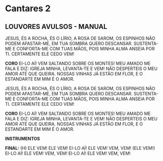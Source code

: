 # Cantares 2

## LOUVORES AVULSOS - MANUAL

JESUS, ÉS A ROCHA,
ÉS O LÍRIO, A ROSA DE SAROM,
OS ESPINHOS NÃO PODEM AFASTAR-ME,
EM TUA SOMBRA QUERO DESCANSAR.
SUSTENTA-ME E CONFORTA-ME
COM TUAS MÃOS,
POIS MINHA ALMA ANSEIA POR TI.
CERTAMENTE ELE CEDO VEM!

**CORO**
EI-LO AÍ!
VEM SALTANDO SOBRE OS MONTES!
MEU AMADO ME FALA E DIZ:
IGREJA MINHA, LEVANTA-TE E VEM!
NÃO DESPERTEIS O MEU AMOR
ATÉ QUE QUEIRA.
NOSSAS VINHAS JÁ ESTÃO EM FLOR,
E O ESTANDARTE EM MIM É O AMOR.

JESUS, ÉS A ROCHA,
ÉS O LÍRIO, A ROSA DE SAROM,
OS ESPINHOS NÃO PODEM AFASTAR-ME,
EM TUA SOMBRA QUERO DESCANSAR.
SUSTENTA-ME E CONFORTA-ME
COM TUAS MÃOS,
POIS MINHA ALMA ANSEIA POR TI.
CERTAMENTE ELE CEDO VEM!

**CORO**
EI-LO AÍ!
VEM SALTANDO SOBRE OS MONTES!
MEU AMADO ME FALA E DIZ:
IGREJA MINHA, LEVANTA-TE E VEM!
NÃO DESPERTEIS O MEU AMOR
ATÉ QUE QUEIRA.
NOSSAS VINHAS JÁ ESTÃO EM FLOR,
E O ESTANDARTE EM MIM É O AMOR.

**INSTRUMENTOS**

**FINAL:**
(H) ELE VEM! ELE VEM!
EI-LO AÍ! ELE VEM! VEM, VEM!
(ELE VEM!)
EI-LO AÍ! ELE VEM! VEM, VEM!
EI-LO AÍ! ELE VEM! VEM, VEM!
